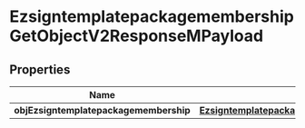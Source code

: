 

# EzsigntemplatepackagemembershipGetObjectV2ResponseMPayload

## Properties

Name | Type | Description | Notes
------------ | ------------- | ------------- | -------------
**objEzsigntemplatepackagemembership** | [**EzsigntemplatepackagemembershipResponseCompound**](EzsigntemplatepackagemembershipResponseCompound.md) |  | 




